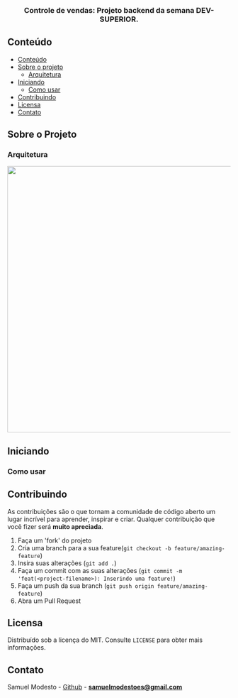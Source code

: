 <br />
<p align="center">
  <h3 align="center">Controle de vendas: Projeto backend da semana DEV-SUPERIOR.</h3>
</p>

<!-- TABLE OF CONTENTS -->

## Conteúdo

- [Conteúdo](#Conteúdo)
- [Sobre o projeto](#Sobre-o-Projeto)
  - [Arquitetura](#Arquitetura)
- [Iniciando](#Iniciando)
  - [Como usar](#Como-usar)
- [Contribuindo](#Contribuindo)
- [Licensa](#Licensa)
- [Contato](#Contato)

## Sobre o Projeto

### Arquitetura

<div>
<img src="https://user-images.githubusercontent.com/50465758/160259865-3bb43b80-8e66-497a-b057-67d2521489a8.png" width="600px" />
</div>

## Iniciando


### Como usar



## Contribuindo

As contribuições são o que tornam a comunidade de código aberto um lugar incrível para aprender, inspirar e criar. Qualquer contribuição que você fizer será **muito apreciada**.

1. Faça um 'fork' do projeto
2. Cria uma branch para a sua feature(`git checkout -b feature/amazing-feature`)
3. Insira suas alterações (`git add .`)
4. Faça um commit com as suas alterações (`git commit -m 'feat(<project-filename>): Inserindo uma feature!`)
5. Faça um push da sua branch (`git push origin feature/amazing-feature`)
6. Abra um Pull Request

## Licensa

Distribuído sob a licença do MIT. Consulte `LICENSE` para obter mais informações.

## Contato

Samuel Modesto - [Github](https://github.com/SamuelModesto) - **samuelmodestoes@gmail.com**
